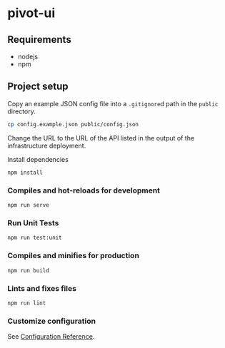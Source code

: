 # pivot-ui

## Requirements

 * nodejs
 * npm

## Project setup

Copy an example JSON config file into a `.gitignore`d path in the `public` directory.

```bash
cp config.example.json public/config.json
```

Change the URL to the URL of the API listed in the output of the infrastructure deployment.


Install dependencies

```
npm install
```

### Compiles and hot-reloads for development
```
npm run serve
```

### Run Unit Tests
```
npm run test:unit
```

### Compiles and minifies for production
```
npm run build
```

### Lints and fixes files
```
npm run lint
```

### Customize configuration
See [Configuration Reference](https://cli.vuejs.org/config/).
